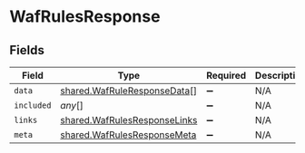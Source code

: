 # WafRulesResponse


## Fields

| Field                                                                        | Type                                                                         | Required                                                                     | Description                                                                  |
| ---------------------------------------------------------------------------- | ---------------------------------------------------------------------------- | ---------------------------------------------------------------------------- | ---------------------------------------------------------------------------- |
| `data`                                                                       | [shared.WafRuleResponseData](../../models/shared/wafruleresponsedata.md)[]   | :heavy_minus_sign:                                                           | N/A                                                                          |
| `included`                                                                   | *any*[]                                                                      | :heavy_minus_sign:                                                           | N/A                                                                          |
| `links`                                                                      | [shared.WafRulesResponseLinks](../../models/shared/wafrulesresponselinks.md) | :heavy_minus_sign:                                                           | N/A                                                                          |
| `meta`                                                                       | [shared.WafRulesResponseMeta](../../models/shared/wafrulesresponsemeta.md)   | :heavy_minus_sign:                                                           | N/A                                                                          |